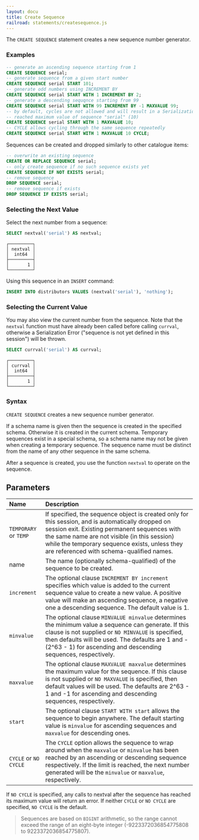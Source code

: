```yaml
---
layout: docu
title: Create Sequence
railroad: statements/createsequence.js
---
```


The `CREATE SEQUENCE` statement creates a new sequence number generator.

### Examples

```sql
-- generate an ascending sequence starting from 1
CREATE SEQUENCE serial;
-- generate sequence from a given start number
CREATE SEQUENCE serial START 101;
-- generate odd numbers using INCREMENT BY
CREATE SEQUENCE serial START WITH 1 INCREMENT BY 2;
-- generate a descending sequqnce starting from 99
CREATE SEQUENCE serial START WITH 99 INCREMENT BY -1 MAXVALUE 99;
-- by default, cycles are not allowed and will result in a Serialization Error, e.g.:
-- reached maximum value of sequence "serial" (10)
CREATE SEQUENCE serial START WITH 1 MAXVALUE 10;
-- CYCLE allows cycling through the same sequence repeatedly
CREATE SEQUENCE serial START WITH 1 MAXVALUE 10 CYCLE;
```

Sequences can be created and dropped similarly to other catalogue items:

```sql
-- overwrite an existing sequence
CREATE OR REPLACE SEQUENCE serial;
-- only create sequence if no such sequence exists yet
CREATE SEQUENCE IF NOT EXISTS serial;
-- remove sequence
DROP SEQUENCE serial;
-- remove sequence if exists
DROP SEQUENCE IF EXISTS serial;
```

### Selecting the Next Value

Select the next number from a sequence:

```sql
SELECT nextval('serial') AS nextval;
```
```text
┌─────────┐
│ nextval │
│  int64  │
├─────────┤
│       1 │
└─────────┘
```

Using this sequence in an `INSERT` command:

```sql
INSERT INTO distributors VALUES (nextval('serial'), 'nothing');
```

### Selecting the Current Value

You may also view the current number from the sequence. Note that the `nextval` function must have already been called before calling `currval`, otherwise a Serialization Error ("sequence is not yet defined in this session") will be thrown.

```sql
SELECT currval('serial') AS currval;
```
```text
┌─────────┐
│ currval │
│  int64  │
├─────────┤
│       1 │
└─────────┘
```

### Syntax

<div id="rrdiagram"></div>

`CREATE SEQUENCE` creates a new sequence number generator.

If a schema name is given then the sequence is created in the specified schema. Otherwise it is created in the current schema. Temporary sequences exist in a special schema, so a schema name may not be given when creating a temporary sequence. The sequence name must be distinct from the name of any other sequence in the same schema.

After a sequence is created, you use the function `nextval` to operate on the sequence.

## Parameters

| Name | Description |
|:--|:-----|
| `TEMPORARY` or `TEMP` | If specified, the sequence object is created only for this session, and is automatically dropped on session exit. Existing permanent sequences with the same name are not visible (in this session) while the temporary sequence exists, unless they are referenced with schema-qualified names. |
| name | The name (optionally schema-qualified) of the sequence to be created. |
| `increment` | The optional clause `INCREMENT BY increment` specifies which value is added to the current sequence value to create a new value. A positive value will make an ascending sequence, a negative one a descending sequence. The default value is 1. |
| `minvalue` | The optional clause `MINVALUE minvalue` determines the minimum value a sequence can generate. If this clause is not supplied or `NO MINVALUE` is specified, then defaults will be used. The defaults are 1 and -(2^63 - 1) for ascending and descending sequences, respectively. |
| `maxvalue` | The optional clause `MAXVALUE maxvalue` determines the maximum value for the sequence. If this clause is not supplied or `NO MAXVALUE` is specified, then default values will be used. The defaults are 2^63 - 1 and -1 for ascending and descending sequences, respectively. |
| `start` | The optional clause `START WITH start` allows the sequence to begin anywhere. The default starting value is `minvalue` for ascending sequences and `maxvalue` for descending ones. |
| `CYCLE` or `NO CYCLE` | The `CYCLE` option allows the sequence to wrap around when the `maxvalue` or `minvalue` has been reached by an ascending or descending sequence respectively. If the limit is reached, the next number generated will be the `minvalue` or `maxvalue`, respectively. |

If `NO CYCLE` is specified, any calls to nextval after the sequence has reached its maximum value will return an error. If neither `CYCLE` or `NO CYCLE` are specified, `NO CYCLE` is the default.

> Sequences are based on `BIGINT` arithmetic, so the range cannot exceed the range of an eight-byte integer (-9223372036854775808 to 9223372036854775807).
